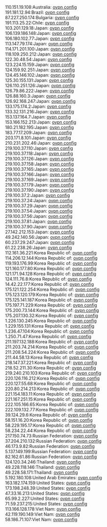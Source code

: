 110.151.19.108:Australia: [ovpn config](vpn/110_151_19_108.ovpn)  
191.181.12.94:Brazil: [ovpn config](vpn/191_181_12_94.ovpn)  
87.227.250.174:Bulgaria: [ovpn config](vpn/87_227_250_174.ovpn)  
191.113.25.22:Chile: [ovpn config](vpn/191_113_25_22.ovpn)  
103.201.129.18:Japan: [ovpn config](vpn/103_201_129_18.ovpn)  
106.139.186.148:Japan: [ovpn config](vpn/106_139_186_148.ovpn)  
106.180.102.77:Japan: [ovpn config](vpn/106_180_102_77.ovpn)  
113.147.79.174:Japan: [ovpn config](vpn/113_147_79_174.ovpn)  
114.171.201.100:Japan: [ovpn config](vpn/114_171_201_100.ovpn)  
118.109.250.212:Japan: [ovpn config](vpn/118_109_250_212.ovpn)  
122.30.48.54:Japan: [ovpn config](vpn/122_30_48_54.ovpn)  
123.224.15.159:Japan: [ovpn config](vpn/123_224_15_159.ovpn)  
124.159.92.251:Japan: [ovpn config](vpn/124_159_92_251.ovpn)  
124.45.146.102:Japan: [ovpn config](vpn/124_45_146_102.ovpn)  
125.30.155.131:Japan: [ovpn config](vpn/125_30_155_131.ovpn)  
126.110.251.126:Japan: [ovpn config](vpn/126_110_251_126.ovpn)  
126.79.86.222:Japan: [ovpn config](vpn/126_79_86_222.ovpn)  
126.88.160.3:Japan: [ovpn config](vpn/126_88_160_3.ovpn)  
126.92.168.247:Japan: [ovpn config](vpn/126_92_168_247.ovpn)  
133.175.174.2:Japan: [ovpn config](vpn/133_175_174_2.ovpn)  
133.32.131.216:Japan: [ovpn config](vpn/133_32_131_216.ovpn)  
153.137.164.7:Japan: [ovpn config](vpn/153_137_164_7.ovpn)  
153.166.152.213:Japan: [ovpn config](vpn/153_166_152_213.ovpn)  
180.21.182.195:Japan: [ovpn config](vpn/180_21_182_195.ovpn)  
183.77.17.209:Japan: [ovpn config](vpn/183_77_17_209.ovpn)  
203.171.8.101:Japan: [ovpn config](vpn/203_171_8_101.ovpn)  
210.231.202.46:Japan: [ovpn config](vpn/210_231_202_46.ovpn)  
219.100.37.110:Japan: [ovpn config](vpn/219_100_37_110.ovpn)  
219.100.37.118:Japan: [ovpn config](vpn/219_100_37_118.ovpn)  
219.100.37.126:Japan: [ovpn config](vpn/219_100_37_126.ovpn)  
219.100.37.158:Japan: [ovpn config](vpn/219_100_37_158.ovpn)  
219.100.37.165:Japan: [ovpn config](vpn/219_100_37_165.ovpn)  
219.100.37.166:Japan: [ovpn config](vpn/219_100_37_166.ovpn)  
219.100.37.169:Japan: [ovpn config](vpn/219_100_37_169.ovpn)  
219.100.37.179:Japan: [ovpn config](vpn/219_100_37_179.ovpn)  
219.100.37.190:Japan: [ovpn config](vpn/219_100_37_190.ovpn)  
219.100.37.2:Japan: [ovpn config](vpn/219_100_37_2.ovpn)  
219.100.37.24:Japan: [ovpn config](vpn/219_100_37_24.ovpn)  
219.100.37.29:Japan: [ovpn config](vpn/219_100_37_29.ovpn)  
219.100.37.54:Japan: [ovpn config](vpn/219_100_37_54.ovpn)  
219.100.37.56:Japan: [ovpn config](vpn/219_100_37_56.ovpn)  
219.100.37.81:Japan: [ovpn config](vpn/219_100_37_81.ovpn)  
219.100.37.90:Japan: [ovpn config](vpn/219_100_37_90.ovpn)  
27.142.212.153:Japan: [ovpn config](vpn/27_142_212_153.ovpn)  
49.242.140.56:Japan: [ovpn config](vpn/49_242_140_56.ovpn)  
60.237.29.247:Japan: [ovpn config](vpn/60_237_29_247.ovpn)  
61.22.238.26:Japan: [ovpn config](vpn/61_22_238_26.ovpn)  
112.161.36.221:Korea Republic of: [ovpn config](vpn/112_161_36_221.ovpn)  
114.206.12.144:Korea Republic of: [ovpn config](vpn/114_206_12_144.ovpn)  
119.193.176.99:Korea Republic of: [ovpn config](vpn/119_193_176_99.ovpn)  
121.160.177.80:Korea Republic of: [ovpn config](vpn/121_160_177_80.ovpn)  
121.171.94.128:Korea Republic of: [ovpn config](vpn/121_171_94_128.ovpn)  
124.111.76.8:Korea Republic of: [ovpn config](vpn/124_111_76_8.ovpn)  
14.42.22.177:Korea Republic of: [ovpn config](vpn/14_42_22_177.ovpn)  
175.121.122.254:Korea Republic of: [ovpn config](vpn/175_121_122_254.ovpn)  
175.123.120.179:Korea Republic of: [ovpn config](vpn/175_123_120_179.ovpn)  
175.125.141.187:Korea Republic of: [ovpn config](vpn/175_125_141_187.ovpn)  
175.197.71.229:Korea Republic of: [ovpn config](vpn/175_197_71_229.ovpn)  
175.200.73.144:Korea Republic of: [ovpn config](vpn/175_200_73_144.ovpn)  
175.207.130.32:Korea Republic of: [ovpn config](vpn/175_207_130_32.ovpn)  
1.226.130.245:Korea Republic of: [ovpn config](vpn/1_226_130_245.ovpn)  
1.229.155.131:Korea Republic of: [ovpn config](vpn/1_229_155_131.ovpn)  
1.236.47.104:Korea Republic of: [ovpn config](vpn/1_236_47_104.ovpn)  
1.250.71.47:Korea Republic of: [ovpn config](vpn/1_250_71_47.ovpn)  
211.197.132.188:Korea Republic of: [ovpn config](vpn/211_197_132_188.ovpn)  
211.203.74.214:Korea Republic of: [ovpn config](vpn/211_203_74_214.ovpn)  
211.208.54.224:Korea Republic of: [ovpn config](vpn/211_208_54_224.ovpn)  
211.44.58.13:Korea Republic of: [ovpn config](vpn/211_44_58_13.ovpn)  
218.147.37.221:Korea Republic of: [ovpn config](vpn/218_147_37_221.ovpn)  
218.52.211.30:Korea Republic of: [ovpn config](vpn/218_52_211_30.ovpn)  
219.240.210.103:Korea Republic of: [ovpn config](vpn/219_240_210_103.ovpn)  
220.126.116.212:Korea Republic of: [ovpn config](vpn/220_126_116_212.ovpn)  
220.127.55.68:Korea Republic of: [ovpn config](vpn/220_127_55_68.ovpn)  
220.80.214.213:Korea Republic of: [ovpn config](vpn/220_80_214_213.ovpn)  
221.154.183.11:Korea Republic of: [ovpn config](vpn/221_154_183_11.ovpn)  
221.167.251.15:Korea Republic of: [ovpn config](vpn/221_167_251_15.ovpn)  
222.105.166.65:Korea Republic of: [ovpn config](vpn/222_105_166_65.ovpn)  
222.109.132.77:Korea Republic of: [ovpn config](vpn/222_109_132_77.ovpn)  
39.124.29.6:Korea Republic of: [ovpn config](vpn/39_124_29_6.ovpn)  
58.151.16.20:Korea Republic of: [ovpn config](vpn/58_151_16_20.ovpn)  
58.229.195.17:Korea Republic of: [ovpn config](vpn/58_229_195_17.ovpn)  
58.234.22.44:Korea Republic of: [ovpn config](vpn/58_234_22_44.ovpn)  
217.150.74.73:Russian Federation: [ovpn config](vpn/217_150_74_73.ovpn)  
37.204.210.132:Russian Federation: [ovpn config](vpn/37_204_210_132.ovpn)  
46.173.9.82:Russian Federation: [ovpn config](vpn/46_173_9_82.ovpn)  
5.137.149.199:Russian Federation: [ovpn config](vpn/5_137_149_199.ovpn)  
82.162.61.86:Russian Federation: [ovpn config](vpn/82_162_61_86.ovpn)  
124.120.34.246:Thailand: [ovpn config](vpn/124_120_34_246.ovpn)  
49.228.118.146:Thailand: [ovpn config](vpn/49_228_118_146.ovpn)  
49.228.58.171:Thailand: [ovpn config](vpn/49_228_58_171.ovpn)  
5.192.180.108:United Arab Emirates: [ovpn config](vpn/5_192_180_108.ovpn)  
163.182.174.159:United States: [ovpn config](vpn/163_182_174_159.ovpn)  
173.198.248.39:United States: [ovpn config](vpn/173_198_248_39.ovpn)  
47.33.16.213:United States: [ovpn config](vpn/47_33_16_213.ovpn)  
65.99.2.227:United States: [ovpn config](vpn/65_99_2_227.ovpn)  
71.59.237.215:United States: [ovpn config](vpn/71_59_237_215.ovpn)  
113.166.128.178:Viet Nam: [ovpn config](vpn/113_166_128_178.ovpn)  
42.119.190.149:Viet Nam: [ovpn config](vpn/42_119_190_149.ovpn)  
58.186.71.107:Viet Nam: [ovpn config](vpn/58_186_71_107.ovpn)  
